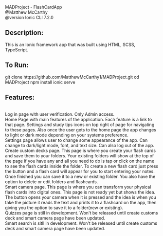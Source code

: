MADProject - FlashCardApp <br>
@Matthew McCarthy <br>
@version Ionic CLI 7.2.0 <br>

<h2>Description:</h2>
This is an Ionic framework app that was built using HTML, SCSS, TypeScript.

<h2>To Run:</h2>
git clone https://github.com/MatthewMcCarthy1/MADProject.git
cd MADProject
npm install
ionic serve

<h2>Features:</h2>
<br>
Log in page with user verification. Only Admin access. 
<br>
Home Page with main features of the application. Each feature is a link to that page. Settings and study tips icons on top right of page for navigating to these pages. Also once the user gets to the home page the app changes to light or dark mode depending on your systems preference. 
<br>
Settings page allows user to change some appearance of the app. Can change to dark/light mode, font, and text size. Can also log out of the app. 
<br>
Create custom decks page. This page is where you create your flash cards and save them to your folders. Your existing folders will show at the top of the page if you have any and all you need to do is tap or click on the name to see the flash cards inside the folder. To create a new flash card just press the button and a flash card will appear for you to start entering your notes. Once finished you can save it to a new or existing folder. You also have the option to delete or edit folders and flashcards.
<br>
Smart camera page. This page is where you can transform your physical flash cards into digital ones. This page is not ready yet but shows the idea. The button opens your camera when it is pressed and the idea is when you take the picture it reads the text and prints it to a flashcard on the app, then giving you the option to save it to a folder(new or existing).
<br>
Quizzes page is still in development. Won't be released until create customs deck and smart camera page have been updated.
<br>
Smart search is sitll in development. Won't be released until create customs deck and smart camera page have been updated.


